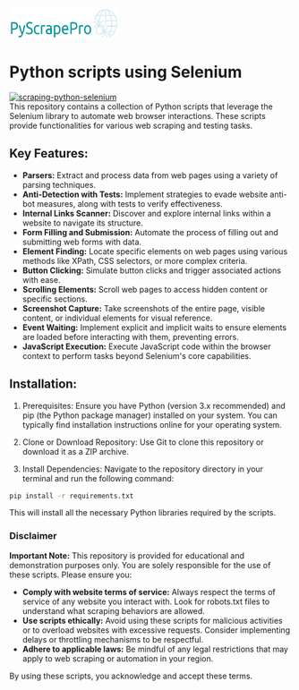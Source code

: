 <img src="logo.png" width="195" height="55">

# Python scripts using Selenium
<a href="https://ibb.co/QX5nZqd"><img src="https://i.ibb.co/qxZ9z45/scraping-python-selenium.png" alt="scraping-python-selenium" border="0"></a><br>
This repository contains a collection of Python scripts that leverage the Selenium library to automate web browser interactions. These scripts provide functionalities for various web scraping and testing tasks.

## Key Features:
* __Parsers:__ Extract and process data from web pages using a variety of parsing techniques.
* __Anti-Detection with Tests:__ Implement strategies to evade website anti-bot measures, along with tests to verify effectiveness.
* __Internal Links Scanner:__ Discover and explore internal links within a website to navigate its structure.
* __Form Filling and Submission:__ Automate the process of filling out and submitting web forms with data.
* __Element Finding:__ Locate specific elements on web pages using various methods like XPath, CSS selectors, or more complex criteria.
* __Button Clicking:__ Simulate button clicks and trigger associated actions with ease.
* __Scrolling Elements:__ Scroll web pages to access hidden content or specific sections.
* __Screenshot Capture:__ Take screenshots of the entire page, visible content, or individual elements for visual reference.
* __Event Waiting:__ Implement explicit and implicit waits to ensure elements are loaded before interacting with them, preventing errors.
* __JavaScript Execution:__ Execute JavaScript code within the browser context to perform tasks beyond Selenium's core capabilities.

## Installation:
1. Prerequisites: Ensure you have Python (version 3.x recommended) and pip (the Python package manager) installed on your system. You can typically find installation instructions online for your operating system.

2. Clone or Download Repository: Use Git to clone this repository or download it as a ZIP archive.

3. Install Dependencies: Navigate to the repository directory in your terminal and run the following command:
```Bash
pip install -r requirements.txt
```
This will install all the necessary Python libraries required by the scripts.

### Disclaimer

**Important Note:** This repository is provided for educational and demonstration purposes only. You are solely responsible for the use of these scripts. Please ensure you:

* **Comply with website terms of service:** Always respect the terms of service of any website you interact with. Look for robots.txt files to understand what scraping behaviors are allowed.
* **Use scripts ethically:**  Avoid using these scripts for malicious activities or to overload websites with excessive requests. Consider implementing delays or throttling mechanisms to be respectful.
* **Adhere to applicable laws:** Be mindful of any legal restrictions that may apply to web scraping or automation in your region.

By using these scripts, you acknowledge and accept these terms.

